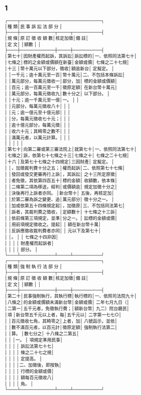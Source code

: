 1
-
┌───┬──────────────────────────┐  
│種  類│民      事      訴      訟      法      部      分  │  
├───┼───────────┬────┬─────────┤  
│規  條│原  訂  徵  收  額  數│核定加徵│備              註│  
│定  文│                      │額數    │                  │  
├───┼───────────┼────┼─────────┤  
│第七十│因財產權而起訴，其訴訟│訴訟標的│一、依照同法第七十│  
│七條之│標的之金額或價額在新臺│金額或價│    七條之二十七規│  
│十三  │幣十萬元以下部分，徵收│額逾新台│    定擬定。      │  
│      │一千元；逾十萬元至一百│幣十萬元│二、不包括本條訴訟│  
│      │萬元部分，每萬元徵收一│部分，加│    標的金額或價額│  
│      │百元；逾一百萬元至一千│徵原定額│    在新台幣十萬元│  
│      │萬元部分，每萬元徵收九│數十分之│    以下部分。    │  
│      │十元；逾一千萬元至一億│一。    │                  │  
│      │元部分，每萬元徵收八十│        │                  │  
│      │元；逾一億元至十億元部│        │                  │  
│      │分，每萬元徵收七十元；│        │                  │  
│      │逾十億元部分，每萬元徵│        │                  │  
│      │收六十元；其畸零之數不│        │                  │  
│      │滿萬元者，以萬元計算。│        │                  │  
│      │                      │        │                  │  
│第七十│向第二審或第三審法院上│就第七十│一、依照同法第七十│  
│七條之│訴，依第七十七條之十三│七條之十│    七條之二十七規│  
│十六  │及第七十七條之十四規定│三因財產│    定擬定。      │  
│      │，加徵裁判費十分之五；│權而起訴│二、依照第七十七條│  
│      │發回或發交更審再行上訴│，其訴訟│    之十三所定原徵│  
│      │者免徵，其依第四百五十│標的金額│    收額數，依本條│  
│      │二條第二項為移送，經判│或價額逾│    規定加徵十分之│  
│      │決後再行上訴者亦同。  │新台幣十│    五後，再核定加│  
│      │於第二審為訴之變更、追│萬元部分│    徵十分之一。  │  
│      │加或依第五十四條規定起│，加徵原│三、不包括同法第七│  
│      │訴者，其裁判費之徵收，│定額數十│    十七條之十三訴│  
│      │依前條第三項規定，並準│分之一。│    訟標的金額或價│  
│      │用前項規定徵收之。提起│        │    額在新台幣十萬│  
│      │反訴應徵收裁判費者亦同│        │    元以下及第七十│  
│      │。                    │        │    七條之十四非因│  
│      │                      │        │    財產權而起訴者│  
│      │                      │        │    部分。        │  
└───┴───────────┴────┴─────────┘  
┌───┬──────────────────────────┐  
│種  類│強      制      執      行      法      部      分  │  
├───┼───────────┬────┬─────────┤  
│規  條│原  訂  徵  收  額  數│核定加徵│備              註│  
│定  文│                      │額數    │                  │  
├───┼───────────┼────┼─────────┤  
│第二十│民事強制執行，其執行標│執行標的│一、依照司法院九十│  
│八條之│的金額或價額未滿新台幣│金額或價│    二年七月九日（│  
│二第一│五千元者，免徵執行費；│額新台幣│    九二）院台廳民│  
│項    │新台幣五千元以上者，每│五千元以│    二字第一七七○│  
│      │百元徵收七角，其畸零之│上者，加│    八號函示，並依│  
│      │數不滿百元者，以百元計│徵原定額│    強制執行法第二│  
│      │算。                  │數七分之│    十八條之二第五│  
│      │                      │一。    │    項規定準用民事│  
│      │                      │        │    訴訟法第七十七│  
│      │                      │        │    條之二十七之規│  
│      │                      │        │    定提高。      │  
│      │                      │        │二、加徵後，即按執│  
│      │                      │        │    行標的金額或價│  
│      │                      │        │    額每百元徵收八│  
│      │                      │        │    角。          │  
└───┴───────────┴────┴─────────┘

